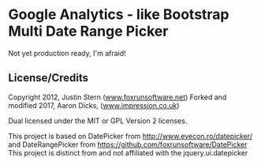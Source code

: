 # Google Analytics - like Bootstrap Multi Date Range Picker

Not yet production ready, I'm afraid!


## License/Credits

Copyright 2012, Justin Stern (www.foxrunsoftware.net)
Forked and modified 2017, Aaron Dicks, (www.impression.co.uk)

Dual licensed under the MIT or GPL Version 2 licenses.

This project is based on DatePicker from http://www.eyecon.ro/datepicker/ and DateRangePicker from https://github.com/foxrunsoftware/DatePicker
This project is distinct from and not affiliated with the jquery.ui.datepicker
